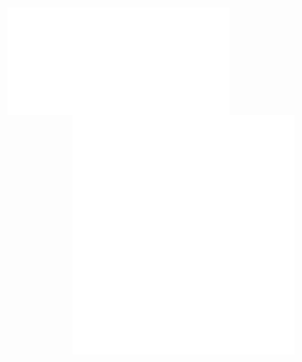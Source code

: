 [<img align="left" width="390" src="https://raw.githubusercontent.com/ForumPlayer/ForumPlayer/metrics/github-metrics.svg">](#)
[<img align="right" width="390" src="https://raw.githubusercontent.com/ForumPlayer/ForumPlayer/metrics/anilist-metrics.svg">](https://anilist.co/user/ForumPlayer/)
[<img align="right" width="390" src="https://raw.githubusercontent.com/ForumPlayer/ForumPlayer/metrics/music-metrics.svg">](https://music.youtube.com/playlist?list=PLE3UaS8PyVTqi-U8J_GJuMsFQpt3Ug-Aw)
